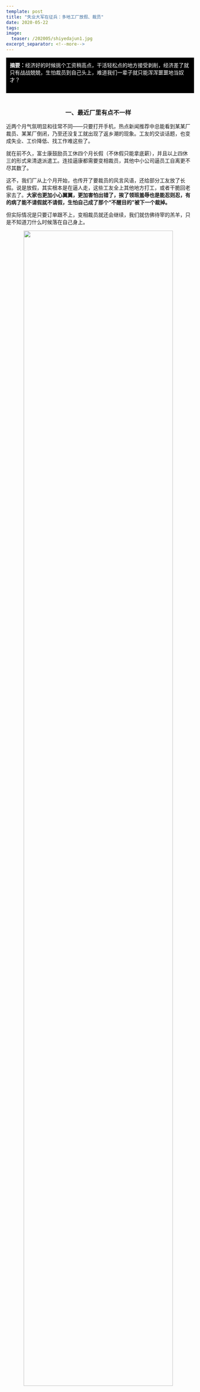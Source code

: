 ```yaml
---
template: post
title: "失业大军在征兵：多地工厂放假、裁员"
date: 2020-05-22
tags: 
image:
  teaser: /202005/shiyedajun1.jpg
excerpt_separator: <!--more-->
---
```


<div style="width:98%;padding:10px;background-color:black;color:white;margin:0;"><strong>摘要：</strong>经济好的时候挑个工资稍高点，干活轻松点的地方接受剥削，经济差了就只有战战兢兢，生怕裁员到自己头上，难道我们一辈子就只能浑浑噩噩地当奴才？<br><br>
</div><br>




<div style="text-align:center"><h3>一、最近厂里有点不一样</h3></div>

近两个月气氛明显和往常不同——只要打开手机，热点新闻推荐中总能看到某某厂裁员、某某厂倒闭，乃至还没复工就出现了返乡潮的现象。工友的交谈话题，也变成失业、工价降低、找工作难这些了。

就在前不久，富士康鼓励员工休四个月长假（不休假只能拿底薪），并且以上四休三的形式来清退派遣工。连挂逼康都需要变相裁员，其他中小公司逼员工自离更不尽其数了。

这不，我们厂从上个月开始，也传开了要裁员的风言风语，还给部分工友放了长假。说是放假，其实根本是在逼人走，这些工友全上其他地方打工，或者干脆回老家去了。**大家也更加小心翼翼，更加害怕出错了，挨了领班羞辱也是能忍则忍，有的病了能不请假就不请假，生怕自己成了那个“不醒目的”被下一个裁掉。**

但实际情况是只要订单跟不上，变相裁员就还会继续，我们就仿佛待宰的羔羊，只是不知道刀什么时候落在自己身上。

<div style="text-align:center;color:grey"><img src="/images/202005/shiyedajun1.jpg" width="90%"></div>

厂里已经通过调岗、不给加班、穿小鞋的方式逼走了好几个老员工，包括我刚来时手把手教我操作机器的谢姐。看着跟我老妈年龄差不多大的谢姐一脸落寞地离开，我心里真不是滋味。**不过，老板心里肯定笑开花了吧——既省了成本，还起到清工龄的作用，资本家真是想得太美了！**

<div style="text-align:center;color:grey"><img src="/images/202005/shiyedajun2.jpg" width="90%"></div>

资本家并不会因为你是老员工，对他忠心耿耿就对你格外关照，也不会因为你勤勤恳恳就给你更好的待遇。**对于这些吸食工人血肉而活的寄生虫来说，他们眼里只有冷冰冰的利益，当你的存在影响到他的盈利，他们就会毫不犹豫的抛弃你，至于你是否需要养家糊口，和他们又有什么关系呢！？**

在我们为了守住一份勉强生存的工作勤勤恳恳、小心翼翼的时候，新财富杂志推出了新一年的500富人榜单，这500位富豪的财富总规模突破了10万亿元大关，相当于2019年北京、上海、深圳三城的GDP总和。这么耀眼的财富从哪里来？**从成千上百万工友的血泪里面来。有句话说得好，资本家的欢乐就建立在咱们工人的痛苦上。**

<div style="text-align:center;color:grey"><img src="/images/202005/shiyedajun3.jpg" width="90%"><br>2020年中国富豪榜前50名</div><br>
 
**人们常说：有工作的地方没有家，有家的地方却没有工作；他乡容不下灵魂，故乡安置不了肉身。一个叫家的地方找不到养家糊口的路，找到了养家糊口的地方却安不了家。**这不是对现代工人最好的诠释吗？


现在，这些无处安身的幽灵，越来越多的被踢出工作岗位，没处养家也没处生活，成为了“无用幽灵”。要么苦苦挣扎，四处找工作；要么陷入颓废，挂壁躺尸，自己和家里都遭了殃。

<div style="text-align:center;color:grey"><img src="/images/202005/shiyedajun4.jpg" width="90%"></div>



<div style="text-align:center"><h3>二、也谈谈失业</h3></div>

无论你走到哪里，厂方都有一句经典名言：**想干干，不想干你可以走！**


为啥呢，他们凭啥就能那么嚣张呢？

咱工友都懂得：你不干，还有大把人干，人家不缺你一个。不过这背后的秘密——“失业”，好多人就不知道了。

失业可不是只有经济不好的时候才会出现，实际上，失业在资本主义社会，是一种日常状态。要不是有庞大的待业群体随时填补空缺，厂方是哪里来的自信，你不给他干他一定能再找到人呢？只不过，因为工作太乏味，工厂的流动性普遍很大，所以平时年轻人基本不会出现找不到工作的情况。如果是上了年纪的工友，情况就不同了，过了35岁很多厂都不要你。这恰恰说明了相对资本家的需要，劳动力是富余的，厂方才有资本在那里挑三拣四。

**失业在资本主义社会，可不是啥偶然现象，而是一种必然！**

资本家为了获得更多利润，就会尽可能的提高劳动生产率，就会采用新设备和新技术。新设备的使用，不停地把现役工人排挤出工厂大门。**像京东的无人机、无人车这些设备的逐渐使用，也是对工人的排挤过程，以前一个厂库可能需要几十号人，使用这些设备后，只需要几个操作机器的人就可以了**，而且速度更快。同时，由于资本家降低了成本，也就可以通过廉价的商品让没有使用新设备的中小资本家破产。这样，便造成了越来越庞大的失业队伍。

<div style="text-align:center;color:grey"><img src="/images/202005/shiyedajun5.jpg" width="90%"><br>2008年经济危机后的失业大军</div><br>

这种失业现象，不仅给失业者带来了无穷的苦难，在业工人也越发倒霉了。就说我们厂，劳动强度和工作时间都增加了，但是工资却没有增加，虽然大家都愤愤不平，反而更加努力和谨慎地工作了，因为你不接受资本家提出的苛刻条件，资本家就会从失业队伍中另雇新人来接替他们的工作，叫出那句我们再熟悉不过的话：你们不干，还有大把人等着呢！

失业可是资本家的一大法宝，他们最乐意看到失业。**要不维持一定失业率，保证找工作的总比工作多，资本家怎么能肆无忌惮地压低工资，欺负咱们呢？**所以，往往一边是有工人累死累活，加班加点赶货，另一边有工人丢掉了养家糊口的工作。我们越努力，产量越高，也就越会失业，处境越悲惨——贪婪的老板用你一个人就能做完的事，干嘛雇两个？

**如今疫情当头，连年轻人也工作难找，工人甚至连“用脚投票”都要冒饿肚子的风险，资本家就更嚣张了——你敢不听话？我下一个就裁掉你！**



<div style="text-align:center"><h3>三、不做沉默的羔羊</h3></div><br>

我们工人是最清楚打工的苦与累了：谁不知道边走边吃不好，会造成消化不良，但是为了多睡一会儿，我们会把早上坐下来吃饭的时间省下来，因为恢复体力更重要；谁不知道上夜班不好，时间长了身体各项指标都不正常，但是想到孩子要上学，父母要养老，衣食住行都要钱，那点夜班补贴对于我们很重要、很重要；我们每个人身上基本都有肌肉骨骼的劳损，时不时要贴膏药，但是不加班的话，两千来块钱的底薪，怎么能维持生存！？

按理说，我们工人阶级最苦逼，作为代表工人阶级利益的伟大祖国，是不是应该为我们说说话？保障我们的基本生存？然而，现实总是很魔幻。

在复工还没开始，疫情属于高峰期的时候，最高检1月18日至19日，在全国检察长会议上明确提出：**“要以更大的力度保护民营企业和企业家合法权益，切实做到依法能不捕的不捕、能不诉的不诉、能不判实刑的就提出适用缓刑建议。”**

在二月份逐步复工的时候，国务院一系列重大利好政策明确指出：帮助企业渡过难关。一系列福利政策扑面而来，包括减免企业养老、失业、工伤保险单位缴费，缓缴住房公积金。同时，对企业送去巨额补助。一句话：让企业尽可能存活下来。

<div style="text-align:center;color:grey"><img src="/images/202005/shiyedajun6.jpg" width="90%"></div>

那么，国家又是怎么对我们工人的呢！？

前一段时间，那起劳动者拒绝加班被判赔偿企业1.8万元损失的案例让人震惊。常、石二人给扬州群发公司打工做检验，2016年5月13日下午，公司要求两人加班完成公司的检验任务，他们拒绝，后公司因逾期交货向客户公司赔偿违约金12万元。

扬州市邗江法院高新区人民法庭庭长瞿森斌在接受采访时，是这么解释的：“法院根据他们的经济收入能力，以及造成的损失状况，酌情赔偿了企业损失的15%，也就是赔了18000元钱。”

**那么，企业盈利的时候会不会分15%给工人？**劳动法是摆设？这么无耻的言论居然从一个法庭庭长口中说出，并在这个特殊时期发出，这不是明摆着告诉我们：劳动法是为资本家服务，工人只是资本家的奴隶，就应该安心给资本家欺负和剥削，尤其是疫情期间要服从“让企业尽可能存活下来”的政策，乖乖听资本家的话，如果敢反抗，这两个工人的今天就是你们的明天！

<div style="text-align:center;color:grey"><img src="/images/202005/shiyedajun7.jpg" width="90%"></div>

**法定待遇不必给，绝对服从资本家，这就是国家给我们的答案。**都说疫情是面照妖镜，一下就照出来，国家是为资本家服务的。

资本主义社会不会放过任何一个加强对工人压榨的机会。平日里，高强度的劳动、超长的工作时间的劳动方式夺去了我们的健康，我们读书思考的能力，在这非人的折磨下，很多工友染上了危害终身的职业病。而现在，工人都要还不上贷款给小孩交不上学费了，他们还要把疫情下的损失压到我们头上，乃至把我们赶出工厂，到失业大军里头去！

**这套生产体制就是一套枷锁，资本家和政府一道，捆绑了工人的青春，扭曲了工人的生活，将一个个鲜活的生命榨干，拧成一条破烂的毛巾，再丢到时代的垃圾桶里遗弃。**

<div style="text-align:center;color:grey"><img src="/images/202005/shiyedajun8.jpg" width="90%"></div>

工友们，你们说，咱打工的一辈子，要怎么过呢？

经济好的时候挑个工资稍高点，干活轻松点的地方接受剥削，经济差了就只有战战兢兢，生怕裁员到自己头上吗？

<strong><span style="color:red">不！这么活着，一辈子都是浑浑噩噩，给资本家做牛做马的，像个瞎子、傻子！</span></strong>

<strong><span style="color:red">我们要学习，要搞清楚压在我们头上的到底是什么妖魔鬼怪；我们要去揭露整个资本主义制度，让更多的人醒来，反抗它、推翻它，才是“做个人”的生活。</span></strong>

谁想做“无用幽灵”呢？

<div style="text-align:center;color:grey"><img src="/images/202005/shiyedajun9.jpg" width="90%"></div>

